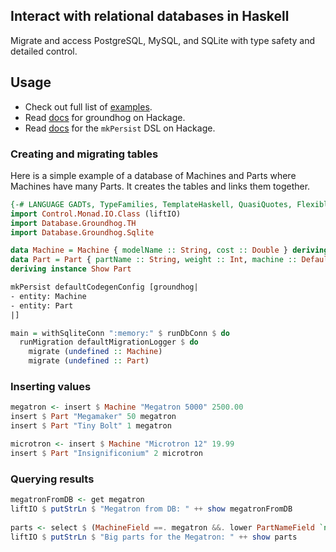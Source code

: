 ## Interact with relational databases in Haskell

Migrate and access PostgreSQL, MySQL, and SQLite with type safety and
detailed control.

## Usage

* Check out full list of [examples](examples).
* Read [docs](http://hackage.haskell.org/package/groundhog) for
groundhog on Hackage.
* Read [docs](http://hackage.haskell.org/package/groundhog-th) for the
`mkPersist` DSL on Hackage.

### Creating and migrating tables

Here is a simple example of a database of Machines and Parts where
Machines have many Parts. It creates the tables and links them together.

```haskell
{-# LANGUAGE GADTs, TypeFamilies, TemplateHaskell, QuasiQuotes, FlexibleInstances, StandaloneDeriving #-}
import Control.Monad.IO.Class (liftIO)
import Database.Groundhog.TH
import Database.Groundhog.Sqlite

data Machine = Machine { modelName :: String, cost :: Double } deriving Show
data Part = Part { partName :: String, weight :: Int, machine :: DefaultKey Machine }
deriving instance Show Part

mkPersist defaultCodegenConfig [groundhog|
- entity: Machine
- entity: Part
|]

main = withSqliteConn ":memory:" $ runDbConn $ do
  runMigration defaultMigrationLogger $ do
    migrate (undefined :: Machine)
    migrate (undefined :: Part)
```

### Inserting values

```haskell
megatron <- insert $ Machine "Megatron 5000" 2500.00
insert $ Part "Megamaker" 50 megatron
insert $ Part "Tiny Bolt" 1 megatron

microtron <- insert $ Machine "Microtron 12" 19.99
insert $ Part "Insignificonium" 2 microtron
```

### Querying results

```haskell
megatronFromDB <- get megatron
liftIO $ putStrLn $ "Megatron from DB: " ++ show megatronFromDB
  
parts <- select $ (MachineField ==. megatron &&. lower PartNameField `notLike` "%tiny%") `orderBy` [Asc PartNameField]
liftIO $ putStrLn $ "Big parts for the Megatron: " ++ show parts
```
